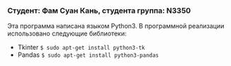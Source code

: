 ### Студент: Фам Суан Кань, студента группа: N3350

Эта программа написана языком Python3.
В программной реализации использовано следующие библиотеки:
- Tkinter
`$ sudo apt-get install python3-tk`
- Pandas
`$ sudo apt-get install python3-pandas`
